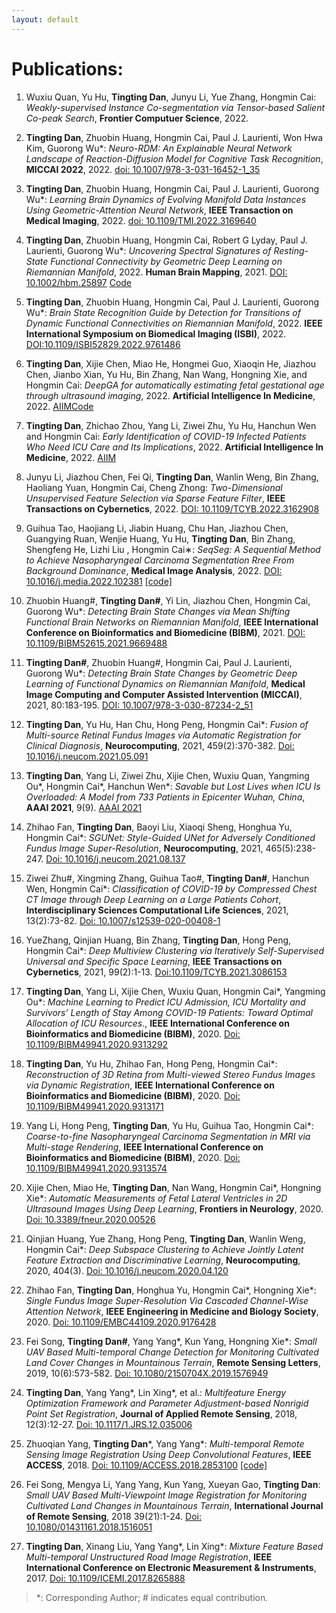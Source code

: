 ```yaml
---
layout: default
---
```


# Publications:


1.  Wuxiu Quan, Yu Hu, **Tingting Dan**, Junyu Li, Yue Zhang, Hongmin Cai: _Weakly-supervised Instance Co-segmentation via Tensor-based Salient Co-peak Search_, **Frontier Computuer Science**, 2022.

2.    **Tingting Dan**, Zhuobin Huang, Hongmin Cai, Paul J. Laurienti, Won Hwa Kim, Guorong Wu*: _Neuro-RDM: An Explainable Neural Network Landscape of Reaction-Diffusion Model for Cognitive Task Recognition_, **MICCAI 2022**, 2022. [doi: 10.1007/978-3-031-16452-1_35](https://ieeexplore.ieee.org/document/9761822)
3.  **Tingting Dan**, Zhuobin Huang, Hongmin Cai, Paul J. Laurienti, Guorong Wu*: _Learning Brain Dynamics of Evolving Manifold Data Instances Using Geometric-Attention Neural Network_, **IEEE Transaction on Medical Imaging**, 2022. [doi: 10.1109/TMI.2022.3169640](https://ieeexplore.ieee.org/document/9761822)
4. **Tingting Dan**, Zhuobin Huang, Hongmin Cai, Robert G Lyday, Paul J. Laurienti, Guorong Wu*: _Uncovering Spectral Signatures of Resting-State Functional Connectivity by Geometric Deep Learning on Riemannian Manifold_, 2022. **Human Brain Mapping**, 2021. [DOI: 10.1002/hbm.25897](https://onlinelibrary.wiley.com/doi/10.1002/hbm.25897) [Code](https://github.com/Dandy5721/Geo-Net4Net)
5. **Tingting Dan**, Zhuobin Huang, Hongmin Cai, Paul J. Laurienti, Guorong Wu*: _Brain State Recognition Guide by Detection for Transitions of Dynamic Functional Connectivities on Riemannian Manifold_, 2022. **IEEE International Symposium on Biomedical Imaging (ISBI)**, 2022. [DOI:10.1109/ISBI52829.2022.9761486](https://ieeexplore.ieee.org/stamp/stamp.jsp?tp=&arnumber=9761486)
6. **Tingting Dan**, Xijie Chen, Miao He, Hongmei Guo, Xiaoqin He, Jiazhou Chen, Jianbo Xian, Yu Hu, Bin Zhang, Nan Wang, Hongning Xie, and Hongmin Cai: _DeepGA for automatically estimating fetal gestational age through ultrasound imaging_, 2022. **Artificial Intelligence In Medicine**, 2022. [AIIM](https://arxiv.org/abs/2106.15113)[Code](https://github.com/Dandy5721/GeepGA)
7. **Tingting Dan**, Zhichao Zhou, Yang Li, Ziwei Zhu, Yu Hu, Hanchun Wen and Hongmin Cai: _Early Identification of COVID-19 Infected Patients Who Need ICU Care and Its Implications_, 2022. **Artificial Intelligence In Medicine**, 2022. [AIIM](https://arxiv.org/abs/2106.15113) 
8. Junyu Li, Jiazhou Chen, Fei Qi, **Tingting Dan**, Wanlin Weng, Bin Zhang, Haoliang Yuan, Hongmin Cai, Cheng Zhong: _Two-Dimensional Unsupervised Feature Selection via Sparse Feature Filter_, **IEEE Transactions on Cybernetics**, 2022. [DOI: 10.1109/TCYB.2022.3162908](https://ieeexplore.ieee.org/document/9754711)
9. Guihua Tao, Haojiang Li, Jiabin Huang, Chu Han, Jiazhou Chen, Guangying Ruan, Wenjie Huang, Yu Hu, **Tingting Dan**, Bin Zhang, Shengfeng He, Lizhi Liu , Hongmin Cai∗: _SeqSeg: A Sequential Method to Achieve Nasopharyngeal Carcinoma Segmentation Rree From Background Dominance_, **Medical Image Analysis**, 2022. [DOI: 10.1016/j.media.2022.102381](https://www.sciencedirect.com/science/article/abs/pii/S1361841522000330) [[code]](https://github.com/Chrisa142857/You-Only-Look-Cytopathology-Once)
10.  Zhuobin Huang#, **Tingting Dan#**, Yi Lin, Jiazhou Chen, Hongmin Cai, Guorong Wu*: _Detecting Brain State Changes via Mean Shifting Functional Brain Networks on Riemannian Manifold_, **IEEE International Conference on Bioinformatics and Biomedicine (BIBM)**, 2021. [DOI: 10.1109/BIBM52615.2021.9669488](https://ieeexplore.ieee.org/document/9669488/)
11. **Tingting Dan#**, Zhuobin Huang#, Hongmin Cai, Paul J. Laurienti, Guorong Wu*: _Detecting Brain State Changes by Geometric Deep Learning of Functional Dynamics on Riemannian Manifold_, **Medical Image Computing and Computer Assisted Intervention (MICCAI)**, 2021, 80:183-195. [DOI: 10.1007/978-3-030-87234-2_51](https://dl.acm.org/doi/abs/10.1007/978-3-030-87234-2_51)
12.  **Tingting Dan**, Yu Hu, Han Chu, Hong Peng, Hongmin Cai*: _Fusion of Multi-source Retinal Fundus Images via Automatic Registration for Clinical Diagnosis_, **Neurocomputing**, 2021, 459(2):370-382. [Doi: 10.1016/j.neucom.2021.05.091](sciencedirect.com/science/article/abs/pii/S0925231221008547)
13.  **Tingting Dan**, Yang Li, Ziwei Zhu, Xijie Chen, Wuxiu Quan, Yangming Ou*, Hongmin Cai*, Hanchun Wen*: _Savable but Lost Lives when ICU Is Overloaded: A Model from 733 Patients in Epicenter Wuhan, China_, **AAAI 2021**, 9(9). [AAAI 2021](https://ojs.aaai.org/index.php/AAAI/article/view/16612)
14.  Zhihao Fan, **Tingting Dan**, Baoyi Liu, Xiaoqi Sheng, Honghua Yu, Hongmin Cai*: _SGUNet: Style-Guided UNet for Adversely Conditioned Fundus Image Super-Resolution_, **Neurocomputing**, 2021, 465(5):238-247. [Doi: 10.1016/j.neucom.2021.08.137](sciencedirect.com/science/article/abs/pii/S0925231221013485)
15.   Ziwei Zhu#, Xingming Zhang, Guihua Tao#, **Tingting Dan#**, Hanchun Wen, Hongmin Cai*: _Classification of COVID-19 by Compressed Chest CT Image through Deep Learning on a Large Patients Cohort_, **Interdisciplinary Sciences Computational Life Sciences**, 2021, 13(2):73-82. [Doi: 10.1007/s12539-020-00408-1](https://link.springer.com/article/10.1007/s12539-020-00408-1)
16.  YueZhang, Qinjian Huang, Bin Zhang, **Tingting Dan**, Hong Peng, Hongmin Cai*: _Deep Multiview Clustering via Iteratively Self-Supervised Universal and Specific Space Learning_, **IEEE Transactions on Cybernetics**, 2021, 99(2):1-13. [Doi:10.1109/TCYB.2021.3086153](https://ieeexplore.ieee.org/document/9468890/)
17.  **Tingting Dan**, Yang Li, Xijie Chen, Wuxiu Quan, Hongmin Cai*, Yangming Ou*: _Machine Learning to Predict ICU Admission, ICU Mortality and Survivors’ Length of Stay Among COVID-19 Patients: Toward Optimal Allocation of ICU Resources._, **IEEE International Conference on Bioinformatics and Biomedicine (BIBM)**, 2020. [Doi: 10.1109/BIBM49941.2020.9313292](https://ieeexplore.ieee.org/document/9313292)
18.  **Tingting Dan**, Yu Hu, Zhihao Fan, Hong Peng, Hongmin Cai*: _Reconstruction of 3D Retina from Multi-viewed Stereo Fundus Images via Dynamic Registration_, **IEEE International Conference on Bioinformatics and Biomedicine (BIBM)**, 2020. [Doi: 10.1109/BIBM49941.2020.9313171](https://ieeexplore.ieee.org/document/9313171)
19.  Yang Li, Hong Peng, **Tingting Dan**, Yu Hu, Guihua Tao, Hongmin Cai*: _Coarse-to-fine Nasopharyngeal Carcinoma Segmentation in MRI via Multi-stage Rendering_, **IEEE International Conference on Bioinformatics and Biomedicine (BIBM)**, 2020. [Doi: 10.1109/BIBM49941.2020.9313574](https://ieeexplore.ieee.org/document/9313574)
20.  Xijie Chen, Miao He, **Tingting Dan**, Nan Wang, Hongmin Cai*, Hongning Xie*: _Automatic Measurements of Fetal Lateral Ventricles in 2D Ultrasound Images Using Deep Learning_, **Frontiers in Neurology**, 2020. [Doi: 10.3389/fneur.2020.00526](https://www.frontiersin.org/articles/10.3389/fneur.2020.00526/full)
21.  Qinjian Huang, Yue Zhang, Hong Peng, **Tingting Dan**, Wanlin Weng, Hongmin Cai*: _Deep Subspace Clustering to Achieve Jointly Latent Feature Extraction and Discriminative Learning_, **Neurocomputing**, 2020, 404(3). [Doi: 10.1016/j.neucom.2020.04.120](https://www.researchgate.net/publication/341262461_Deep_Subspace_Clustering_to_Achieve_Jointly_Latent_Feature_Extraction_and_Discriminative_Learning)
22.  Zhihao Fan, **Tingting Dan**, Honghua Yu, Hongmin Cai*, Hongning Xie*: _Single Fundus Image Super-Resolution Via Cascaded Channel-Wise Attention Network_, **IEEE Engineering in Medicine and Biology Society**, 2020. [Doi: 10.1109/EMBC44109.2020.9176428](https://ieeexplore.ieee.org/document/9176428)
23.  Fei Song, **Tingting Dan#**, Yang Yang*, Kun Yang, Hongning Xie*: _Small UAV Based Multi-temporal Change Detection for Monitoring Cultivated Land Cover Changes in Mountainous Terrain_, **Remote Sensing Letters**, 2019, 10(6):573-582. [Doi: 10.1080/2150704X.2019.1576949](https://www.tandfonline.com/doi/abs/10.1080/2150704X.2019.1576949)
24.  **Tingting Dan**, Yang Yang*, Lin Xing*, et al.: _Multifeature Energy Optimization Framework and Parameter Adjustment-based Nonrigid Point Set Registration_, **Journal of Applied Remote Sensing**, 2018, 12(3):12-27. [Doi: 10.1117/1.JRS.12.035006](https://www.spiedigitallibrary.org/journals/journal-of-applied-remote-sensing/volume-12/issue-3/035006/Multifeature-energy-optimization-framework-and-parameter-adjustment-based-nonrigid-point/10.1117/1.JRS.12.035006.short?SSO=1)
25.  Zhuoqian Yang, **Tingting Dan***, Yang Yang*: _Multi-temporal Remote Sensing Image Registration Using Deep Convolutional Features_, **IEEE ACCESS**, 2018. [Doi: 10.1109/ACCESS.2018.2853100](https://ieeexplore.ieee.org/document/8404075) [[code]](https://github.com/Dandy5721/cnn-registration)
26.  Fei Song, Mengya Li, Yang Yang, Kun Yang, Xueyan Gao, **Tingting Dan**: _Small UAV Based Multi-Viewpoint Image Registration for Monitoring Cultivated Land Changes in Mountainous Terrain_, **International Journal of Remote Sensing**, 2018 39(21):1-24. [Doi: 10.1080/01431161.2018.1516051](https://www.tandfonline.com/doi/abs/10.1080/01431161.2018.1516051?journalCode=tres20)
27.  **Tingting Dan**, Xinang Liu, Yang Yang*, Lin Xing*: _Mixture Feature Based Multi-temporal Unstructured Road Image Registration_, **IEEE International Conference on Electronic Measurement & Instruments**, 2017. [Doi: 10.1109/ICEMI.2017.8265888](https://ieeexplore.ieee.org/document/8265888)
> *: Corresponding Author; # indicates equal contribution.
